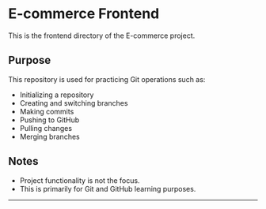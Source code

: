 # E-commerce Frontend

This is the frontend directory of the E-commerce project.

## Purpose

This repository is used for practicing Git operations such as:

- Initializing a repository
- Creating and switching branches
- Making commits
- Pushing to GitHub
- Pulling changes
- Merging branches

## Notes

- Project functionality is not the focus.
- This is primarily for Git and GitHub learning purposes.

---
